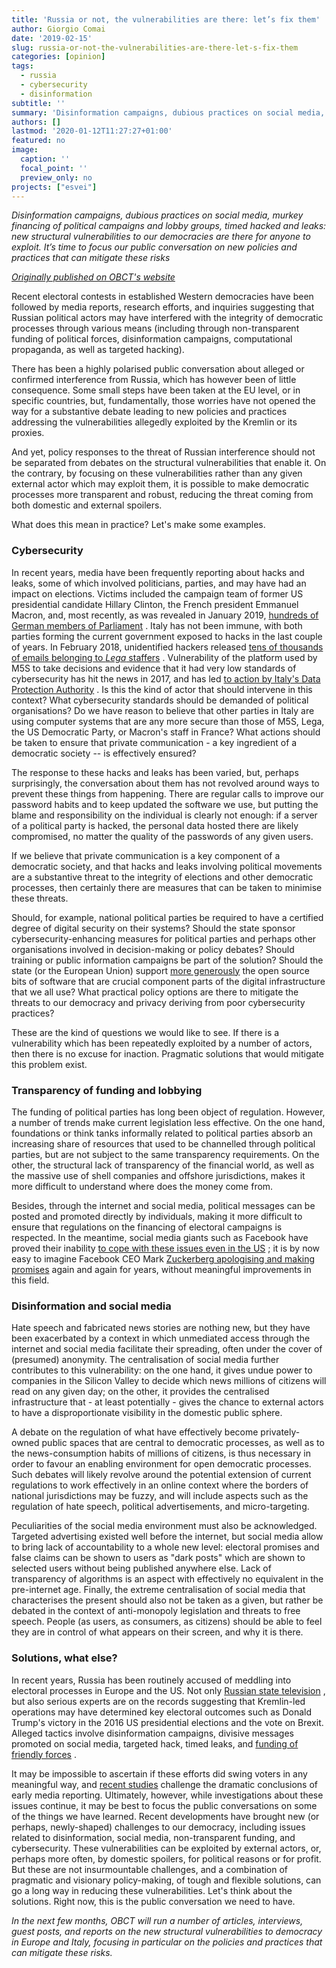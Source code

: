 ```yaml
---
title: 'Russia or not, the vulnerabilities are there: let’s fix them'
author: Giorgio Comai
date: '2019-02-15'
slug: russia-or-not-the-vulnerabilities-are-there-let-s-fix-them
categories: [opinion]
tags:
  - russia
  - cybersecurity
  - disinformation
subtitle: ''
summary: 'Disinformation campaigns, dubious practices on social media, murkey financing of political campaigns and lobby groups, timed hacked and leaks: new structural vulnerabilities to our democracies are there for anyone to exploit. It’s time to focus our public conversation on new policies and practices that can mitigate these risks'
authors: []
lastmod: '2020-01-12T11:27:27+01:00'
featured: no
image:
  caption: ''
  focal_point: ''
  preview_only: no
projects: ["esvei"]
---
```


*Disinformation campaigns, dubious practices on social media, murkey financing of political campaigns and lobby groups, timed hacked and leaks: new structural vulnerabilities to our democracies are there for anyone to exploit. It’s time to focus our public conversation on new policies and practices that can mitigate these risks*

*[Originally published on OBCT's website](https://www.balcanicaucaso.org/eng/Projects2/ESVEI/News-Esvei/Russians-or-not-the-vulnerabilities-are-there-let-s-fix-them-192607)*

Recent electoral contests in established Western democracies have been followed by media reports, research efforts, and inquiries suggesting that Russian political actors may have interfered with the integrity of democratic processes through various means (including through non-transparent funding of political forces, disinformation campaigns, computational propaganda, as well as targeted hacking).

There has been a highly polarised public conversation about alleged or confirmed interference from Russia, which has however been of little consequence. Some small steps have been taken at the EU level, or in specific countries, but, fundamentally, those worries have not opened the way for a substantive debate leading to new policies and practices addressing the vulnerabilities allegedly exploited by the Kremlin or its proxies.

And yet, policy responses to the threat of Russian interference should not be separated from debates on the structural vulnerabilities that enable it. On the contrary, by focusing on these vulnerabilities rather than any given external actor which may exploit them, it is possible to make democratic processes more transparent and robust, reducing the threat coming from both domestic and external spoilers.

What does this mean in practice? Let's make some examples.

### Cybersecurity

In recent years, media have been frequently reporting about hacks and leaks, some of which involved politicians, parties, and may have had an impact on elections. Victims included the campaign team of former US presidential candidate Hillary Clinton, the French president Emmanuel Macron, and, most recently, as was revealed in January 2019, [hundreds of German members of Parliament](https://www.bbc.com/news/world-europe-46757009 "Link a hundreds of German members of Parliament") . Italy has not been immune, with both parties forming the current government exposed to hacks in the last couple of years. In February 2018, unidentified hackers released [tens of thousands of emails belonging to *Lega* staffers](http://www.repubblica.it/speciali/politica/elezioni2018/2018/02/22/news/lega_anonymous_attacco_hacker_blog_salvini-189491256/?ref=RHPPLF-BH-I0-C8-P1-S3.3-T1 "Link a tens of thousands of emails belonging to Lega staffers") . Vulnerability of the platform used by M5S to take decisions and evidence that it had very low standards of cybersecurity has hit the news in 2017, and has led [to action by Italy's Data Protection Authority](https://www.garanteprivacy.it/web/guest/home/docweb/-/docweb-display/docweb/7400401 "Link a to action by Italy's Data Protection Authority") . Is this the kind of actor that should intervene in this context? What cybersecurity standards should be demanded of political organisations? Do we have reason to believe that other parties in Italy are using computer systems that are any more secure than those of M5S, Lega, the US Democratic Party, or Macron's staff in France? What actions should be taken to ensure that private communication - a key ingredient of a democratic society -- is effectively ensured?

The response to these hacks and leaks has been varied, but, perhaps surprisingly, the conversation about them has not revolved around ways to prevent these things from happening. There are regular calls to improve our password habits and to keep updated the software we use, but putting the blame and responsibility on the individual is clearly not enough: if a server of a political party is hacked, the personal data hosted there are likely compromised, no matter the quality of the passwords of any given users.

If we believe that private communication is a key component of a democratic society, and that hacks and leaks involving political movements are a substantive threat to the integrity of elections and other democratic processes, then certainly there are measures that can be taken to minimise these threats.

Should, for example, national political parties be required to have a certified degree of digital security on their systems? Should the state sponsor cybersecurity-enhancing measures for political parties and perhaps other organisations involved in decision-making or policy debates? Should training or public information campaigns be part of the solution? Should the state (or the European Union) support [more generously](https://www.zdnet.com/article/eu-to-fund-bug-bounty-programs-for-14-open-source-projects-starting-january-2019/ "Link a more generously") the open source bits of software that are crucial component parts of the digital infrastructure that we all use? What practical policy options are there to mitigate the threats to our democracy and privacy deriving from poor cybersecurity practices?

These are the kind of questions we would like to see. If there is a vulnerability which has been repeatedly exploited by a number of actors, then there is no excuse for inaction. Pragmatic solutions that would mitigate this problem exist.

### Transparency of funding and lobbying

The funding of political parties has long been object of regulation. However, a number of trends make current legislation less effective. On the one hand, foundations or think tanks informally related to political parties absorb an increasing share of resources that used to be channelled through political parties, but are not subject to the same transparency requirements. On the other, the structural lack of transparency of the financial world, as well as the massive use of shell companies and offshore jurisdictions, makes it more difficult to understand where does the money come from.

Besides, through the internet and social media, political messages can be posted and promoted directly by individuals, making it more difficult to ensure that regulations on the financing of electoral campaigns is respected. In the meantime, social media giants such as Facebook have proved their inability [to cope with these issues even in the US](https://news.vice.com/en_us/article/xw9n3q/we-posed-as-100-senators-to-run-ads-on-facebook-facebook-approved-all-of-them "Link a to cope with these issues even in the US") ; it is by now easy to imagine Facebook CEO Mark [Zuckerberg apologising and making promises](https://www.washingtonpost.com/graphics/2018/business/facebook-zuckerberg-apologies/ "Link a Zuckerberg apologising and making promises") again and again for years, without meaningful improvements in this field.

### Disinformation and social media

Hate speech and fabricated news stories are nothing new, but they have been exacerbated by a context in which unmediated access through the internet and social media facilitate their spreading, often under the cover of (presumed) anonymity. The centralisation of social media further contributes to this vulnerability: on the one hand, it gives undue power to companies in the Silicon Valley to decide which news millions of citizens will read on any given day; on the other, it provides the centralised infrastructure that - at least potentially - gives the chance to external actors to have a disproportionate visibility in the domestic public sphere.

A debate on the regulation of what have effectively become privately-owned public spaces that are central to democratic processes, as well as to the news-consumption habits of millions of citizens, is thus necessary in order to favour an enabling environment for open democratic processes. Such debates will likely revolve around the potential extension of current regulations to work effectively in an online context where the borders of national jurisdictions may be fuzzy, and will include aspects such as the regulation of hate speech, political advertisements, and micro-targeting.

Peculiarities of the social media environment must also be acknowledged. Targeted advertising existed well before the internet, but social media allow to bring lack of accountability to a whole new level: electoral promises and false claims can be shown to users as "dark posts" which are shown to selected users without being published anywhere else. Lack of transparency of algorithms is an aspect with effectively no equivalent in the pre-internet age. Finally, the extreme centralisation of social media that characterises the present should also not be taken as a given, but rather be debated in the context of anti-monopoly legislation and threats to free speech. People (as users, as consumers, as citizens) should be able to feel they are in control of what appears on their screen, and why it is there.

### Solutions, what else?

In recent years, Russia has been routinely accused of meddling into electoral processes in Europe and the US. Not only [Russian state television](https://twitter.com/JuliaDavisNews/status/1078680196394479616/ "Link a Russian state television") , but also serious experts are on the records suggesting that Kremlin-led operations may have determined key electoral outcomes such as Donald Trump's victory in the 2016 US presidential elections and the vote on Brexit. Alleged tactics involve disinformation campaigns, divisive messages promoted on social media, targeted hack, timed leaks, and [funding of friendly forces](https://www.bbc.com/news/world-europe-39478066 "Link a funding of friendly forces") .

It may be impossible to ascertain if these efforts did swing voters in any meaningful way, and [recent studies](https://www.thenation.com/article/russiagate-elections-interference/ "Link a recent studies") challenge the dramatic conclusions of early media reporting. Ultimately, however, while investigations about these issues continue, it may be best to focus the public conversations on some of the things we have learned. Recent developments have brought new (or perhaps, newly-shaped) challenges to our democracy, including issues related to disinformation, social media, non-transparent funding, and cybersecurity. These vulnerabilities can be exploited by external actors, or, perhaps more often, by domestic spoilers, for political reasons or for profit. But these are not insurmountable challenges, and a combination of pragmatic and visionary policy-making, of tough and flexible solutions, can go a long way in reducing these vulnerabilities. Let's think about the solutions. Right now, this is the public conversation we need to have.

*In the next few months, OBCT will run a number of articles, interviews, guest posts, and reports on the new structural vulnerabilities to democracy in Europe and Italy, focusing in particular on the policies and practices that can mitigate these risks.*